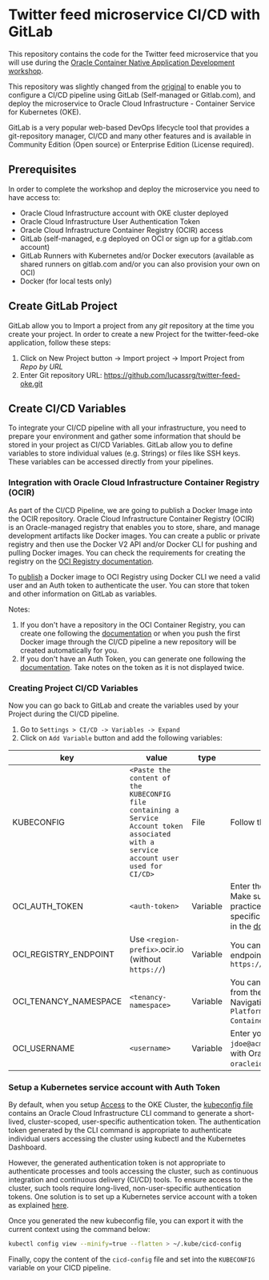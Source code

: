 # Twitter feed microservice CI/CD with GitLab

This repository contains the code for the Twitter feed microservice that you will use during the [Oracle Container Native Application Development workshop](http://oracle.github.io/learning-library/workshops/container-native-development).

This repository was slightly changed from the [original](https://github.com/chipbaber/twitter-feed-oke) to enable you to configure a CI/CD pipeline using GitLab (Self-managed or Gitlab.com), and deploy the microservice to Oracle Cloud Infrastructure - Container Service for Kubernetes (OKE).

GitLab is a very popular web-based DevOps lifecycle tool that provides a git-repository manager, CI/CD and many other features and is available in Community Edition (Open source) or Enterprise Edition (License required).

## Prerequisites

In order to complete the workshop and deploy the microservice you need to have access to:

* Oracle Cloud Infrastructure account with OKE cluster deployed
* Oracle Cloud Infrastructure User Authentication Token
* Oracle Cloud Infrastructure Container Registry (OCIR) access
* GitLab (self-managed, e.g deployed on OCI or sign up for a gitlab.com account)
* GitLab Runners with Kubernetes and/or Docker executors (available as shared runners on gitlab.com and/or you can also provision your own on OCI)
* Docker (for local tests only)

## Create GitLab Project

GitLab allow you to Import a project from any *git* repository at the time you create your project.
In order to create a new Project for the twitter-feed-oke application, follow these steps:

1. Click on New Project button -> Import project -> Import Project from *Repo by URL*
2. Enter Git repository URL: https://github.com/lucassrg/twitter-feed-oke.git

## Create CI/CD Variables

To integrate your CI/CD pipeline with all your infrastructure, you need to prepare your environment and gather some information that should be stored in your project as CI/CD Variables. GitLab allow you to define variables to store individual values (e.g. Strings) or files like SSH keys. These variables can be accessed directly from your pipelines.

### Integration with Oracle Cloud Infrastructure Container Registry (OCIR)

As part of the CI/CD Pipeline, we are going to publish a Docker Image into the OCIR repository. Oracle Cloud Infrastructure Container Registry (OCIR) is an Oracle-managed registry that enables you to store, share, and manage development artifacts like Docker images. You can create a public or private registry and then use the Docker V2 API and/or Docker CLI for pushing and pulling Docker images. You can check the requirements for creating the registry on the [OCI Registry documentation](https://docs.oracle.com/en-us/iaas/Content/Registry/Concepts/registryprerequisites.htm).

To [publish](https://docs.oracle.com/en-us/iaas/Content/Registry/Tasks/registrypushingimagesusingthedockercli.htm) a Docker image to OCI Registry using Docker CLI we need a valid user and an Auth token to authenticate the user. You can store that token and other information on GitLab as variables. 

Notes:

1. If you don't have a repository in the OCI Container Registry, you can create one following the [documentation](https://docs.oracle.com/en-us/iaas/Content/Registry/Tasks/registrycreatingarepository.htm) or when you push the first Docker image through the CI/CD pipeline a new repository will be created automatically for you.
2. If you don't have an Auth Token, you can generate one following the [documentation](https://docs.oracle.com/en-us/iaas/Content/Registry/Tasks/registrygettingauthtoken.htm). Take notes on the token as it is not displayed twice.

### Creating Project CI/CD Variables

Now you can go back to GitLab and create the variables used by your Project during the CI/CD pipeline.

1. Go to `Settings > CI/CD -> Variables -> Expand`
2. Click on `Add Variable` button and add the following variables:

|key|value|type|description|
|--|--|--|--|
|KUBECONFIG|`<Paste the content of the KUBECONFIG file containing a Service Account token associated with a service account user used for CI/CD>`|File|Follow the instruction [below](#setup-a-kubernetes-service-account-with-auth-token) |
|OCI_AUTH_TOKEN|`<auth-token>`|Variable| Enter the Auth token previously created. Make sure you follow security best practices to restrict access to your user to a specific registry and services. More details in the [documentation](https://docs.oracle.com/en-us/iaas/Content/Registry/Concepts/registrypolicyrepoaccess.htm). |
|OCI_REGISTRY_ENDPOINT|Use `<region-prefix>`.ocir.io (without `https://`) |Variable|You can check the list of available endpoints in the [documentation](https://docs.oracle.com/en-us/iaas/Content/Registry/Concepts/registryprerequisites.htm#regional-availability). E.g `https://iad.ocir.io`|
|OCI_TENANCY_NAMESPACE|`<tenancy-namespace>`|Variable|You can retrieve the namespace directly from the Container Registry. Go to the OCI Navigation menu `-> Solutions and Platform -> Developer Services -> Container Registry`.|
|OCI_USERNAME|`<username>`|Variable| Enter your OCI username, e.g. `jdoe@acme.com`. If your tenancy is federated with Oracle Identity Cloud Service, use `oracleidentitycloudservice/jdoe@acme.com`.|



### Setup a Kubernetes service account with Auth Token

By default, when you setup [Access](https://docs.oracle.com/en-us/iaas/Content/ContEng/Tasks/contengdownloadkubeconfigfile.htm) to the OKE Cluster, the [kubeconfig file](https://kubernetes.io/docs/concepts/configuration/organize-cluster-access-kubeconfig/) contains an Oracle Cloud Infrastructure CLI command to generate a short-lived, cluster-scoped, user-specific authentication token.  The authentication token generated by the CLI command is appropriate to authenticate individual users accessing the cluster using kubectl and the Kubernetes Dashboard.

However, the generated authentication token is not appropriate to authenticate processes and tools accessing the cluster, such as continuous integration and continuous delivery (CI/CD) tools. To ensure access to the cluster, such tools require long-lived, non-user-specific authentication tokens. One solution is to set up a Kubernetes service account with a token as explained [here](https://docs.oracle.com/en-us/iaas/Content/ContEng/Tasks/contengaddingserviceaccttoken.htm).

Once you generated the new kubeconfig file, you can export it with the current context using the command below:
```bash
kubectl config view --minify=true --flatten > ~/.kube/cicd-config
```
Finally, copy the content of the `cicd-config` file and set into the `KUBECONFIG` variable on your CICD pipeline.
